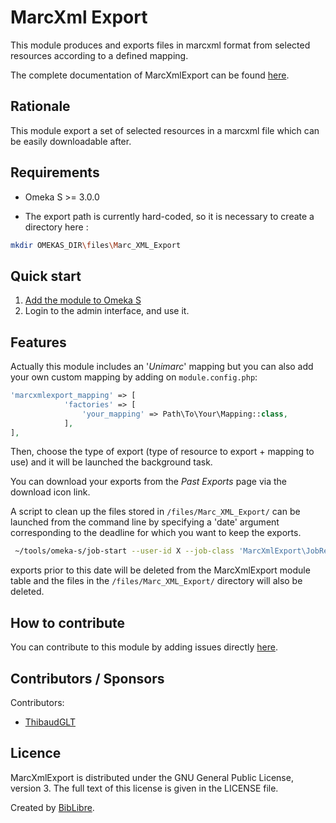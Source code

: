 # MarcXml Export

This module produces and exports files in marcxml format from selected resources according to a defined mapping.

The complete documentation of MarcXmlExport can be found [here](https://biblibre.github.io/omeka-s-module-MarcXmlExport).

## Rationale

This module export a set of selected resources in a marcxml file which can be easily downloadable after.

## Requirements

* Omeka S >= 3.0.0

* The export path is currently hard-coded, so it is necessary to create a directory here : 

```bash
mkdir OMEKAS_DIR\files\Marc_XML_Export
```

## Quick start

1. [Add the module to Omeka S](https://omeka.org/s/docs/user-manual/modules/#adding-modules-to-omeka-s)
2. Login to the admin interface, and use it.

## Features

Actually this module includes an '_Unimarc_' mapping but you can also add your own custom mapping by adding on `module.config.php`:

```php
'marcxmlexport_mapping' => [
            'factories' => [
                'your_mapping' => Path\To\Your\Mapping::class,
            ],
],
```

Then, choose the type of export (type of resource to export + mapping to use) and it will be launched the background task. 

You can download your exports from the _Past Exports_ page via the download icon link.

A script to clean up the files stored in ```/files/Marc_XML_Export/``` can be launched from the command line by specifying a 'date' argument corresponding to the deadline for which you want to keep the exports.

```bash
 ~/tools/omeka-s/job-start --user-id X --job-class 'MarcXmlExport\JobRemoveFilesJob' --job-args '{"date": "<YEAR>-<MONTH>-<DAY>"}' 
 ```

exports prior to this date will be deleted from the MarcXmlExport module table and the files in the ```/files/Marc_XML_Export/``` directory will also be deleted.

## How to contribute

You can contribute to this module by adding issues directly [here](https://github.com/biblibre/omeka-s-module-MarcXmlExport/issues).

## Contributors / Sponsors

Contributors:
* [ThibaudGLT](https://github.com/ThibaudGLT)

## Licence

MarcXmlExport is distributed under the GNU General Public License, version 3. The full text of this license is given in the LICENSE file.

Created by [BibLibre](https://www.biblibre.com).
